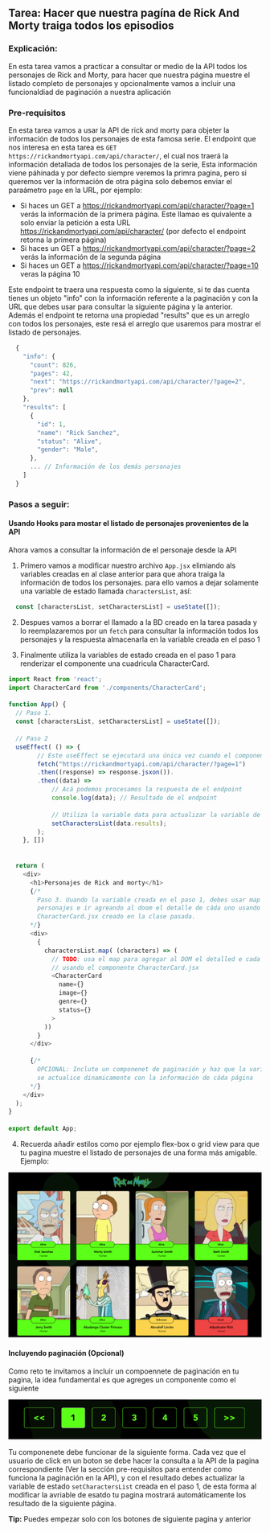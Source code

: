 ## Tarea:  Hacer que nuestra pagína de Rick And Morty traiga todos los episodios

### Explicación:
En esta tarea vamos a practicar a consultar or medio de la API todos los personajes de Rick and Morty, para hacer que nuestra página muestre el listado completo de personajes y opcionalmente vamos a incluir una funcionaldiad de paginación a nuestra aplicación

### Pre-requisitos

En esta tarea vamos a usar la API de rick and morty para objeter la información de todos los personajes de esta famosa serie. El endpoint que nos interesa en esta tarea es `GET https://rickandmortyapi.com/api/character/`, el cual nos traerá la información detallada de todos los personajes de la serie, Esta información viene páhinada y por defecto siempre veremos la primra pagina, pero si queremos ver la información de otra página solo debemos enviar el paraámetro `page` en la URL, por ejemplo:

  - Si haces un GET a https://rickandmortyapi.com/api/character/?page=1 verás la información de la primera página. Este llamao es quivalente a solo enviar la petición a esta URL https://rickandmortyapi.com/api/character/ (por defecto el endpoint retorna la primera página)
  - Si haces un GET a https://rickandmortyapi.com/api/character/?page=2 verás la información de la segunda página
  - Si haces un GET a https://rickandmortyapi.com/api/character/?page=10 veras la página 10

Este endpoint te traera una respuesta como la siguiente, si te das cuenta tienes un objeto "info" con la información referente a la paginación y con la URL que debes usar para consultar la siguiente página y la anterior. Además el endpoint te retorna una propiedad "results" que es un arreglo con todos los personajes, este resá el arreglo que usaremos para mostrar el listado de personajes.
```javascript
  {
    "info": {
      "count": 826,
      "pages": 42,
      "next": "https://rickandmortyapi.com/api/character/?page=2",
      "prev": null
    },
    "results": [
      {
        "id": 1,
        "name": "Rick Sanchez",
        "status": "Alive",
        "gender": "Male",
      },
      ... // Información de los demás personajes
    ]
  }
```

### Pasos a seguir:

#### Usando Hooks para mostar el listado de personajes provenientes de la API

Ahora vamos a consultar la información de el personaje desde la API

1. Primero vamos a modificar nuestro archivo `App.jsx` elimiando als variables creadas en al clase anterior para que ahora traiga la información de todos los personajes. para ello vamos a dejar solamente una variable de estado llamada `charactersList`, así:

  ```javascript
    const [charactersList, setCharactersList] = useState([]);
  ```

2. Despues vamos a borrar el llamado a la BD creado en la tarea pasada y lo reemplazaremos por un  `fetch` para consultar la información todos los personajes y la respuesta almacenarla en la variable creada en el paso 1

3. Finalmente utiliza la variables de estado creada en el paso 1 para renderizar el componente una cuadricula CharacterCard.

```javascript
import React from 'react';
import CharacterCard from './components/CharacterCard';

function App() {
  // Paso 1. 
  const [charactersList, setCharactersList] = useState([]);

  // Paso 2
  useEffect( () => {
        // Este useEffect se ejecutará una única vez cuando el componente se monte
        fetch("https://rickandmortyapi.com/api/character/?page=1")
        .then((response) => response.jsxon()).
        .then((data) => 
            // Acá podemos procesamos la respuesta de el endpoint
            console.log(data); // Resultado de el endpoint

            // Utiliza la variable data para actualizar la variable de estado de el paso 1
            setCharactersList(data.results);
        );
    }, [])  


  return (
    <div>
      <h1>Personajes de Rick and morty</h1>
      {/* 
        Paso 3. Uuando la variable creada en el paso 1, debes usar map para leer todos 
        personajes e ir agreando al doom el detalle de cáda uno usando el componenete 
        CharacterCard.jsx creado en la clase pasada. 
      */}
      <div>
        {
          charactersList.map( (characters) => (
            // TODO: usa el map para agregar al DOM el detalled e cada personaje 
            // usando el componente CharacterCard.jsx
            <CharacterCard 
              name={}
              image={}
              genre={}
              status={}
            >
          ))
        }
      </div>
      
      {/*
        OPCIONAL: Inclute un componenet de paginación y haz que la variable de el paso 1 
        se actualice dinamicamente con la información de cáda página
      */}
    </div>
  );
}

export default App;
```

4. Recuerda añadir estilos como por ejemplo flex-box o grid view para que  tu pagina muestre el listado de personajes de una forma más amigable. Ejemplo:

![page](./resources/page.png)

#### Incluyendo paginación (Opcional)

Como reto te invitamos a incluir un compoennete de paginación en tu pagina, la idea fundamental es que agreges un componente como el siguiente 

![page](./resources/pagination.png)

Tu componenete debe funcionar de la siguiente forma. Cada vez que el usuario de click en un boton se debe hacer la consulta a la API de la pagina correspondiente (Ver la sección pre-requisitos para entender como funciona la paginación en la API), y con el resultado debes actualizar la variable de estado `setCharactersList` creada en el paso 1, de esta forma al modificar la avriable de esatdo tu pagina mostrará automáticamente los resultado de la siguiente página.

**Tip:** Puedes empezar solo con los botones de siguiente pagina y anterior